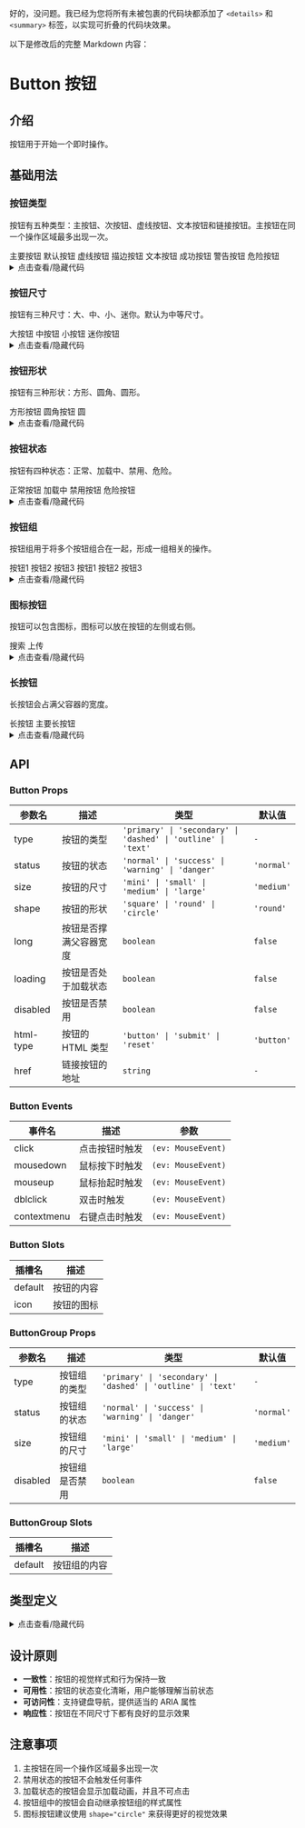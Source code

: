 好的，没问题。我已经为您将所有未被包裹的代码块都添加了 `<details>` 和 `<summary>` 标签，以实现可折叠的代码块效果。

以下是修改后的完整 Markdown 内容：

# Button 按钮

## 介绍

按钮用于开始一个即时操作。

## 基础用法

### 按钮类型

按钮有五种类型：主按钮、次按钮、虚线按钮、文本按钮和链接按钮。主按钮在同一个操作区域最多出现一次。

<div class="cell-demo">
<yc-space direction="vertical" size="large">
    <yc-space>
      <yc-button type="primary">主要按钮</yc-button>
      <yc-button>默认按钮</yc-button>
      <yc-button type="dashed">虚线按钮</yc-button>
      <yc-button type="outline">描边按钮</yc-button>
      <yc-button type="text">文本按钮</yc-button>
    </yc-space>
    <yc-space>
      <yc-button type="primary" status="success">成功按钮</yc-button>
      <yc-button type="primary" status="warning">警告按钮</yc-button>
      <yc-button type="primary" status="danger">危险按钮</yc-button>
    </yc-space>
</yc-space>
</div>

<details>
<summary>点击查看/隐藏代码</summary>

```vue
<template>
  <yc-space
    direction="vertical"
    size="large">
    <yc-space>
      <yc-button type="primary">主要按钮</yc-button>
      <yc-button>默认按钮</yc-button>
      <yc-button type="dashed">虚线按钮</yc-button>
      <yc-button type="outline">描边按钮</yc-button>
      <yc-button type="text">文本按钮</yc-button>
    </yc-space>
    <yc-space>
      <yc-button
        type="primary"
        status="success"
        >成功按钮</yc-button
      >
      <yc-button
        type="primary"
        status="warning"
        >警告按钮</yc-button
      >
      <yc-button
        type="primary"
        status="danger"
        >危险按钮</yc-button
      >
    </yc-space>
  </yc-space>
</template>
```

</details>

### 按钮尺寸

按钮有三种尺寸：大、中、小、迷你。默认为中等尺寸。

<div class="cell-demo">
  <yc-space>
    <yc-button size="large">大按钮</yc-button>
    <yc-button>中按钮</yc-button>
    <yc-button size="small">小按钮</yc-button>
     <yc-button size="mini">迷你按钮</yc-button>
  </yc-space>
</div>

<details>
<summary>点击查看/隐藏代码</summary>

```vue
<template>
  <yc-space>
    <yc-button size="large">大按钮</yc-button>
    <yc-button>中按钮</yc-button>
    <yc-button size="small">小按钮</yc-button>
  </yc-space>
</template>
```

</details>

### 按钮形状

按钮有三种形状：方形、圆角、圆形。

<div class="cell-demo">
  <yc-space>
    <yc-button shape="square">方形按钮</yc-button>
    <yc-button>圆角按钮</yc-button>
    <yc-button shape="circle">圆</yc-button>
  </yc-space>
</div>

<details>
<summary>点击查看/隐藏代码</summary>
```vue
<template>
  <yc-space>
    <yc-button shape="square">方形按钮</yc-button>
    <yc-button>圆角按钮</yc-button>
    <yc-button shape="circle">圆形按钮</yc-button>
  </yc-space>
</template>
```
</details>

### 按钮状态

按钮有四种状态：正常、加载中、禁用、危险。

<div class="cell-demo">
  <yc-space>
    <yc-button>正常按钮</yc-button>
    <yc-button loading>加载中</yc-button>
    <yc-button disabled>禁用按钮</yc-button>
    <yc-button status="danger">危险按钮</yc-button>
  </yc-space>
</div>

<details>
<summary>点击查看/隐藏代码</summary>
```vue
<template>
  <yc-space>
    <yc-button>正常按钮</yc-button>
    <yc-button loading>加载中</yc-button>
    <yc-button disabled>禁用按钮</yc-button>
    <yc-button status="danger">危险按钮</yc-button>
  </yc-space>
</template>
```

</details>

### 按钮组

按钮组用于将多个按钮组合在一起，形成一组相关的操作。

<div class="cell-demo">
  <yc-space
    direction="vertical"
    size="large">
    <yc-button-group>
      <yc-button>按钮1</yc-button>
      <yc-button>按钮2</yc-button>
      <yc-button>按钮3</yc-button>
    </yc-button-group>
    <yc-button-group>
      <yc-button type="primary">按钮1</yc-button>
      <yc-button type="primary">按钮2</yc-button>
      <yc-button type="primary">按钮3</yc-button>
    </yc-button-group>
  </yc-space>
</div>

<details>
<summary>点击查看/隐藏代码</summary>
````vue
<template>
  <yc-space
    direction="vertical"
    size="large">
    <yc-button-group>
      <yc-button>按钮1</yc-button>
      <yc-button>按钮2</yc-button>
      <yc-button>按钮3</yc-button>
    </yc-button-group>

    <yc-button-group>
      <yc-button type="primary">按钮1</yc-button>
      <yc-button type="primary">按钮2</yc-button>
      <yc-button type="primary">按钮3</yc-button>
    </yc-button-group>

  </yc-space>
</template>```
</details>

### 图标按钮

按钮可以包含图标，图标可以放在按钮的左侧或右侧。

<div class="cell-demo">
  <yc-space>
    <yc-button>
      <template #icon>
        <yc-icon-search />
      </template>
      搜索
    </yc-button>
    <yc-button type="primary">
      上传
      <template #icon>
        <yc-icon-upload />
      </template>
    </yc-button>
    <yc-button shape="circle">
      <template #icon>
        <yc-icon-settings />
      </template>
    </yc-button>
  </yc-space>
</div>

<details>
<summary>点击查看/隐藏代码</summary>

```vue
<template>
  <yc-space>
    <yc-button>
      <template #icon>
        <yc-icon-search />
      </template>
      搜索
    </yc-button>

    <yc-button type="primary">
      上传
      <template #icon>
        <yc-icon-upload />
      </template>
    </yc-button>

    <yc-button shape="circle">
      <template #icon>
        <yc-icon-settings />
      </template>
    </yc-button>
  </yc-space>
</template>
```

</details>

### 长按钮

长按钮会占满父容器的宽度。

<div class='cell-demo'>
  <yc-space
    direction="vertical"
    size="large"
    style="width:100%;">
    <yc-button long>长按钮</yc-button>
    <yc-button
      type="primary"
      long
      >主要长按钮</yc-button
    >
  </yc-space>
</div>

<details>
<summary>点击查看/隐藏代码</summary>

```vue
<template>
  <yc-space
    direction="vertical"
    size="large">
    <yc-button long>长按钮</yc-button>
    <yc-button
      type="primary"
      long
      >主要长按钮</yc-button
    >
  </yc-space>
</template>
```

</details>

## API

### Button Props

| 参数名    | 描述                   | 类型                                                          | 默认值     |
| --------- | ---------------------- | ------------------------------------------------------------- | ---------- |
| type      | 按钮的类型             | `'primary' \| 'secondary' \| 'dashed' \| 'outline' \| 'text'` | `-`        |
| status    | 按钮的状态             | `'normal' \| 'success' \| 'warning' \| 'danger'`              | `'normal'` |
| size      | 按钮的尺寸             | `'mini' \| 'small' \| 'medium' \| 'large'`                    | `'medium'` |
| shape     | 按钮的形状             | `'square' \| 'round' \| 'circle'`                             | `'round'`  |
| long      | 按钮是否撑满父容器宽度 | `boolean`                                                     | `false`    |
| loading   | 按钮是否处于加载状态   | `boolean`                                                     | `false`    |
| disabled  | 按钮是否禁用           | `boolean`                                                     | `false`    |
| html-type | 按钮的 HTML 类型       | `'button' \| 'submit' \| 'reset'`                             | `'button'` |
| href      | 链接按钮的地址         | `string`                                                      | `-`        |

### Button Events

| 事件名      | 描述           | 参数               |
| ----------- | -------------- | ------------------ |
| click       | 点击按钮时触发 | `(ev: MouseEvent)` |
| mousedown   | 鼠标按下时触发 | `(ev: MouseEvent)` |
| mouseup     | 鼠标抬起时触发 | `(ev: MouseEvent)` |
| dblclick    | 双击时触发     | `(ev: MouseEvent)` |
| contextmenu | 右键点击时触发 | `(ev: MouseEvent)` |

### Button Slots

| 插槽名  | 描述       |
| ------- | ---------- |
| default | 按钮的内容 |
| icon    | 按钮的图标 |

### ButtonGroup Props

| 参数名   | 描述           | 类型                                                          | 默认值     |
| -------- | -------------- | ------------------------------------------------------------- | ---------- |
| type     | 按钮组的类型   | `'primary' \| 'secondary' \| 'dashed' \| 'outline' \| 'text'` | `-`        |
| status   | 按钮组的状态   | `'normal' \| 'success' \| 'warning' \| 'danger'`              | `'normal'` |
| size     | 按钮组的尺寸   | `'mini' \| 'small' \| 'medium' \| 'large'`                    | `'medium'` |
| disabled | 按钮组是否禁用 | `boolean`                                                     | `false`    |

### ButtonGroup Slots

| 插槽名  | 描述         |
| ------- | ------------ |
| default | 按钮组的内容 |

## 类型定义

<details>
<summary>点击查看/隐藏代码</summary>

```typescript
export interface ButtonProps {
  type?: ButtonType;
  shape?: ButtonShape;
  status?: ButtonStatus;
  size?: Size;
  long?: boolean;
  loading?: boolean;
  disabled?: boolean;
  htmlType?: ButtonHtmlType;
  href?: string;
}

export interface ButtonEmits {
  (e: 'mousedown', event: MouseEvent): void;
  (e: 'mouseup', event: MouseEvent): void;
  (e: 'click', event: MouseEvent): void;
  (e: 'dblclick', event: MouseEvent): void;
  (e: 'contextmenu', event: MouseEvent): void;
}

export interface ButtonSlots {
  default(): void;
  icon(): void;
}

export type ButtonStatus = 'normal' | 'warning' | 'success' | 'danger';
export type ButtonShape = 'square' | 'circle' | 'round';
export type ButtonType =
  | 'primary'
  | 'secondary'
  | 'dashed'
  | 'outline'
  | 'text';
export type ButtonHtmlType = 'button' | 'reset' | 'submit';
```

</details>

## 设计原则

- **一致性**：按钮的视觉样式和行为保持一致
- **可用性**：按钮的状态变化清晰，用户能够理解当前状态
- **可访问性**：支持键盘导航，提供适当的 ARIA 属性
- **响应性**：按钮在不同尺寸下都有良好的显示效果

## 注意事项

1. 主按钮在同一个操作区域最多出现一次
2. 禁用状态的按钮不会触发任何事件
3. 加载状态的按钮会显示加载动画，并且不可点击
4. 按钮组中的按钮会自动继承按钮组的样式属性
5. 图标按钮建议使用 `shape="circle"` 来获得更好的视觉效果
